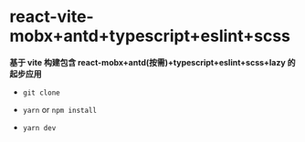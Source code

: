 # react-vite-mobx+antd+typescript+eslint+scss

**基于 vite 构建包含 react-mobx+antd(按需)+typescript+eslint+scss+lazy 的起步应用**

- `git clone`

- `yarn` or `npm install`

- `yarn dev`
